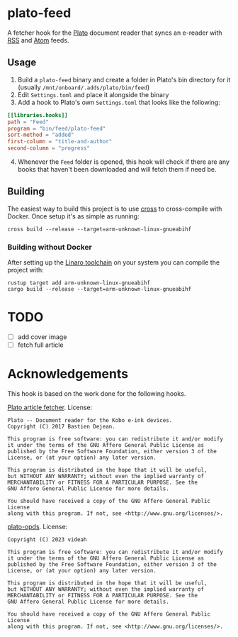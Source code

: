 # plato-feed
A fetcher hook for the [Plato](https://github.com/baskerville/plato) document
reader that syncs an e-reader with [RSS](https://en.wikipedia.org/wiki/RSS) and
[Atom](https://en.wikipedia.org/wiki/Atom_(web_standard)) feeds.

## Usage

1. Build a `plato-feed` binary and create a folder in Plato's bin directory for it (usually `/mnt/onboard/.adds/plato/bin/feed`)
2. Edit `Settings.toml` and place it alongside the binary
3. Add a hook to Plato's own `Settings.toml` that looks like the following:
```toml
[[libraries.hooks]]
path = "Feed"
program = "bin/feed/plato-feed"
sort-method = "added"
first-column = "title-and-author"
second-column = "progress"
```
4. Whenever the `Feed` folder is opened, this hook will check if there are any
books that haven't been downloaded and will fetch them if need be.

## Building
The easiest way to build this project is to use
[cross](https://github.com/cross-rs/cross)
to cross-compile with Docker. Once setup it's as simple as running:
```shell
cross build --release --target=arm-unknown-linux-gnueabihf
```

### Building without Docker
After setting up the [Linaro toolchain](https://releases.linaro.org/components/toolchain/binaries/4.9-2017.01/arm-linux-gnueabihf/)
on your system you can compile the project with:
```shell
rustup target add arm-unknown-linux-gnueabihf
cargo build --release --target=arm-unknown-linux-gnueabihf
```

# TODO
- [ ] add cover image
- [ ] fetch full article

# Acknowledgements
This hook is based on the work done for the following hooks.

[Plato article fetcher](https://github.com/baskerville/plato/blob/master/crates/fetcher/src/main.rs).
License:
```
Plato -- Document reader for the Kobo e-ink devices.
Copyright (C) 2017 Bastien Dejean.

This program is free software: you can redistribute it and/or modify
it under the terms of the GNU Affero General Public License as
published by the Free Software Foundation, either version 3 of the
License, or (at your option) any later version.

This program is distributed in the hope that it will be useful,
but WITHOUT ANY WARRANTY; without even the implied warranty of
MERCHANTABILITY or FITNESS FOR A PARTICULAR PURPOSE. See the
GNU Affero General Public License for more details.

You should have received a copy of the GNU Affero General Public License
along with this program. If not, see <http://www.gnu.org/licenses/>.
```

[plato-opds](https://github.com/videah/plato-opds). License:
```plato-opds -- OPDS syncing hook for the Plato document reader.
Copyright (C) 2023 videah

This program is free software: you can redistribute it and/or modify
it under the terms of the GNU Affero General Public License as
published by the Free Software Foundation, either version 3 of the
License, or (at your option) any later version.

This program is distributed in the hope that it will be useful,
but WITHOUT ANY WARRANTY; without even the implied warranty of
MERCHANTABILITY or FITNESS FOR A PARTICULAR PURPOSE. See the
GNU Affero General Public License for more details.

You should have received a copy of the GNU Affero General Public License
along with this program. If not, see <http://www.gnu.org/licenses/>.
```
